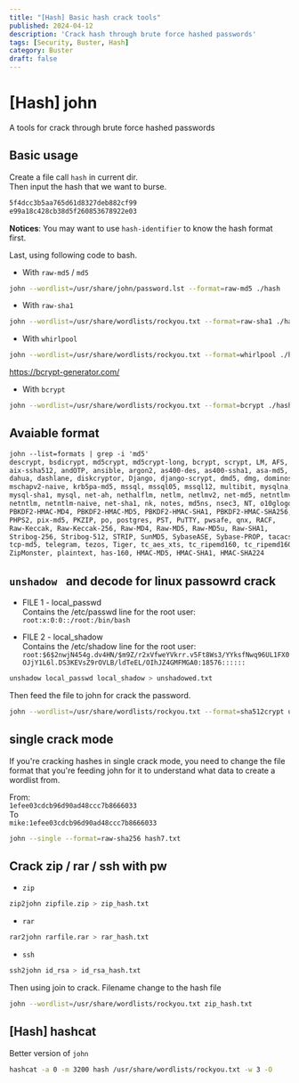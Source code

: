 ```yaml
---
title: "[Hash] Basic hash crack tools"
published: 2024-04-12
description: 'Crack hash through brute force hashed passwords'
tags: [Security, Buster, Hash]
category: Buster
draft: false
---
```


# [Hash] john
A tools for crack through brute force hashed passwords

## Basic usage
Create a file call `hash` in current dir.   
Then input the hash that we want to burse.

```md
5f4dcc3b5aa765d61d8327deb882cf99
e99a18c428cb38d5f260853678922e03
```

**Notices**: You may want to use `hash-identifier` to know the hash format first.

Last, using following code to bash.  
- With `raw-md5` / `md5`
```bash
john --wordlist=/usr/share/john/password.lst --format=raw-md5 ./hash
```

- With `raw-sha1`
```bash
john --wordlist=/usr/share/wordlists/rockyou.txt --format=raw-sha1 ./hash
```

- With `whirlpool`
```bash
john --wordlist=/usr/share/wordlists/rockyou.txt --format=whirlpool ./hash
```

https://bcrypt-generator.com/
- With `bcrypt`
```bash
john --wordlist=/usr/share/wordlists/rockyou.txt --format=bcrypt ./hash
```

## Avaiable format
```md
john --list=formats | grep -i 'md5'
descrypt, bsdicrypt, md5crypt, md5crypt-long, bcrypt, scrypt, LM, AFS, 
aix-ssha512, andOTP, ansible, argon2, as400-des, as400-ssha1, asa-md5, 
dahua, dashlane, diskcryptor, Django, django-scrypt, dmd5, dmg, dominosec, 
mschapv2-naive, krb5pa-md5, mssql, mssql05, mssql12, multibit, mysqlna, 
mysql-sha1, mysql, net-ah, nethalflm, netlm, netlmv2, net-md5, netntlmv2, 
netntlm, netntlm-naive, net-sha1, nk, notes, md5ns, nsec3, NT, o10glogon, 
PBKDF2-HMAC-MD4, PBKDF2-HMAC-MD5, PBKDF2-HMAC-SHA1, PBKDF2-HMAC-SHA256, 
PHPS2, pix-md5, PKZIP, po, postgres, PST, PuTTY, pwsafe, qnx, RACF, 
Raw-Keccak, Raw-Keccak-256, Raw-MD4, Raw-MD5, Raw-MD5u, Raw-SHA1, 
Stribog-256, Stribog-512, STRIP, SunMD5, SybaseASE, Sybase-PROP, tacacs-plus, 
tcp-md5, telegram, tezos, Tiger, tc_aes_xts, tc_ripemd160, tc_ripemd160boot, 
ZipMonster, plaintext, has-160, HMAC-MD5, HMAC-SHA1, HMAC-SHA224
```

## `unshadow ` and decode for linux passowrd crack
- FILE 1 - local_passwd  
Contains the /etc/passwd line for the root user:  
`root:x:0:0::/root:/bin/bash`  

- FILE 2 - local_shadow  
Contains the /etc/shadow line for the root user:  
`root:$6$2nwjN454g.dv4HN/$m9Z/r2xVfweYVkrr.v5Ft8Ws3/YYksfNwq96UL1FX0OJjY1L6l.DS3KEVsZ9rOVLB/ldTeEL/OIhJZ4GMFMGA0:18576::::::`  

```bash
unshadow local_passwd local_shadow > unshadowed.txt
```

Then feed the file to john for crack the password.  

```bash
john --wordlist=/usr/share/wordlists/rockyou.txt --format=sha512crypt unshadowed.txt
```

## single crack mode
If you're cracking hashes in single crack mode,
you need to change the file format that you're feeding john for it to understand what data to create a wordlist from.

From:  
`1efee03cdcb96d90ad48ccc7b8666033`  
To  
`mike:1efee03cdcb96d90ad48ccc7b8666033`  

```bash
john --single --format=raw-sha256 hash7.txt
```

## Crack zip / rar / ssh with pw

- `zip`
```bash
zip2john zipfile.zip > zip_hash.txt
```

- `rar`
```bash
rar2john rarfile.rar > rar_hash.txt
```

- `ssh`
```bash
ssh2john id_rsa > id_rsa_hash.txt
```

Then using join to crack. Filename change to the hash file 

```bash
john --wordlist=/usr/share/wordlists/rockyou.txt zip_hash.txt
```


## [Hash] hashcat
Better version of `john`

```bash
hashcat -a 0 -m 3200 hash /usr/share/wordlists/rockyou.txt -w 3 -O
```